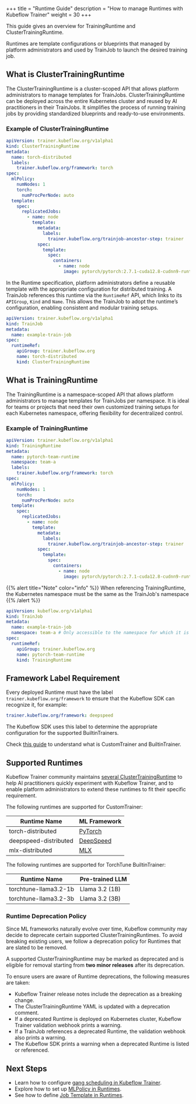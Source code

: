 +++
title = "Runtime Guide"
description = "How to manage Runtimes with Kubeflow Trainer"
weight = 30
+++

This guide gives an overview for TrainingRuntime and ClusterTrainingRuntime.

Runtimes are template configurations or blueprints that managed by platform administrators and
used by TrainJob to launch the desired training job.

## What is ClusterTrainingRuntime

The ClusterTrainingRuntime is a cluster-scoped API that allows platform administrators to manage
templates for TrainJobs. ClusterTrainingRuntime can be deployed across the entire Kubernetes cluster
and reused by AI practitioners in their TrainJobs. It simplifies the process of running training
jobs by providing standardized blueprints and ready-to-use environments.

### Example of ClusterTrainingRuntime

```YAML
apiVersion: trainer.kubeflow.org/v1alpha1
kind: ClusterTrainingRuntime
metadata:
  name: torch-distributed
  labels:
    trainer.kubeflow.org/framework: torch
spec:
  mlPolicy:
    numNodes: 1
    torch:
      numProcPerNode: auto
  template:
    spec:
      replicatedJobs:
        - name: node
          template:
            metadata:
              labels:
                trainer.kubeflow.org/trainjob-ancestor-step: trainer
            spec:
              template:
                spec:
                  containers:
                    - name: node
                      image: pytorch/pytorch:2.7.1-cuda12.8-cudnn9-runtime
```

In the Runtime specification, platform administrators define a reusable template with the
appropriate configuration for distributed training. A TrainJob references this runtime
via the `RuntimeRef` API, which links to its `APIGroup`, `Kind` and `Name`. This allows the TrainJob
to adopt the runtime’s configuration, enabling consistent and modular training setups.

```YAML
apiVersion: trainer.kubeflow.org/v1alpha1
kind: TrainJob
metadata:
  name: example-train-job
spec:
  runtimeRef:
    apiGroup: trainer.kubeflow.org
    name: torch-distributed
    kind: ClusterTrainingRuntime
```

## What is TrainingRuntime

The TrainingRuntime is a namespace-scoped API that allows platform administrators to manage
templates for TrainJobs per namespace. It is ideal for teams or projects that need their own
customized training setups for each Kubernetes namespace, offering flexibility for
decentralized control.

### Example of TrainingRuntime

```YAML
apiVersion: trainer.kubeflow.org/v1alpha1
kind: TrainingRuntime
metadata:
  name: pytorch-team-runtime
  namespace: team-a
  labels:
    trainer.kubeflow.org/framework: torch
spec:
  mlPolicy:
    numNodes: 1
    torch:
      numProcPerNode: auto
  template:
    spec:
      replicatedJobs:
        - name: node
          template:
            metadata:
              labels:
                trainer.kubeflow.org/trainjob-ancestor-step: trainer
            spec:
              template:
                spec:
                  containers:
                    - name: node
                      image: pytorch/pytorch:2.7.1-cuda12.8-cudnn9-runtime
```

{{% alert title="Note" color="info" %}}
When referencing TrainingRuntime, the Kubernetes namespace must be the same as the TrainJob's namespace
{{% /alert %}}

```YAML
apiVersion: kubeflow.org/v1alpha1
kind: TrainJob
metadata:
  name: example-train-job
  namespace: team-a # Only accessible to the namespace for which it is defined
spec:
  runtimeRef:
    apiGroup: trainer.kubeflow.org
    name: pytorch-team-runtime
    kind: TrainingRuntime
```

## Framework Label Requirement

Every deployed Runtime must have the label `trainer.kubeflow.org/framework` to ensure that
the Kubeflow SDK can recognize it, for example:

```yaml
trainer.kubeflow.org/framework: deepspeed
```

The Kubeflow SDK uses this label to determine the appropriate configuration for the supported
BuiltinTrainers.

Check [this guide](/docs/components/trainer/user-guides/builtin-trainer/overview) to understand what is CustomTrainer and BuiltinTrainer.

## Supported Runtimes

Kubeflow Trainer community maintains
[several ClusterTrainingRuntime](https://github.com/kubeflow/trainer/tree/master/manifests/base/runtimes)
to help AI practitioners quickly experiment with Kubeflow Trainer, and to enable
platform administrators to extend these runtimes to fit their specific requirement.

The following runtimes are supported for CustomTrainer:

| Runtime Name          | ML Framework                                                  |
| --------------------- | ------------------------------------------------------------- |
| torch-distributed     | [PyTorch](https://docs.pytorch.org/docs/stable/index.html)    |
| deepspeed-distributed | [DeepSpeed](https://www.deepspeed.ai/)                        |
| mlx-distributed       | [MLX](https://ml-explore.github.io/mlx/build/html/index.html) |

The following runtimes are supported for TorchTune BuiltinTrainer:

| Runtime Name          | Pre-trained LLM |
| --------------------- | --------------- |
| torchtune-llama3.2-1b | Llama 3.2 (1B)  |
| torchtune-llama3.2-3b | Llama 3.2 (3B)  |

### Runtime Deprecation Policy

Since ML frameworks naturally evolve over time, Kubeflow community may decide to deprecate
certain supported ClusterTrainingRuntimes. To avoid breaking existing users, we follow a deprecation
policy for Runtimes that are slated to be removed.

A supported ClusterTrainingRuntime may be marked as deprecated and is eligible for removal starting
from **two minor releases** after its deprecation.

To ensure users are aware of Runtime deprecations, the following measures are taken:

- Kubeflow Trainer release notes include the deprecation as a breaking change.
- The ClusterTrainingRuntime YAML is updated with a deprecation comment.
- If a deprecated Runtime is deployed on Kubernetes cluster, Kubeflow Trainer validation webhook
  prints a warning.
- If a TrainJob references a deprecated Runtime, the validation webhook also prints a warning.
- The Kubeflow SDK prints a warning when a deprecated Runtime is listed or referenced.

## Next Steps

- Learn how to configure [gang scheduling in Kubeflow Trainer](/docs/components/trainer/operator-guides/gang-scheduling).
- Explore how to set up [MLPolicy in Runtimes](/docs/components/trainer/operator-guides/ml-policy).
- See how to define [Job Template in Runtimes](/docs/components/trainer/operator-guides/job-template).
